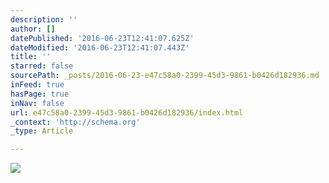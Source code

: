 ```yaml
---
description: ''
author: []
datePublished: '2016-06-23T12:41:07.625Z'
dateModified: '2016-06-23T12:41:07.443Z'
title: ''
starred: false
sourcePath: _posts/2016-06-23-e47c58a0-2399-45d3-9861-b0426d182936.md
inFeed: true
hasPage: true
inNav: false
url: e47c58a0-2399-45d3-9861-b0426d182936/index.html
_context: 'http://schema.org'
_type: Article

---
```

![](https://the-grid-user-content.s3-us-west-2.amazonaws.com/efd631c9-6326-4c99-a2af-ab44312c5f2b.jpg)